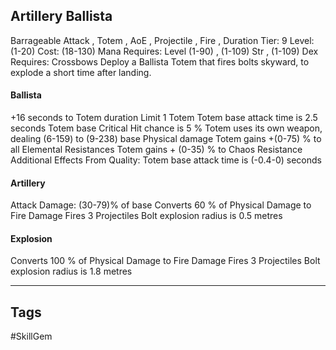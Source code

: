 ## Artillery Ballista
Barrageable
Attack , Totem , AoE , Projectile , Fire , Duration
Tier: 9
Level: (1-20)
Cost: (18-130) Mana
Requires: Level (1-90) , (1-109) Str , (1-109) Dex
Requires: Crossbows
Deploy a Ballista Totem that fires bolts skyward, to explode a short time after landing.
#### Ballista
+16 seconds to Totem duration
Limit 1 Totem
Totem base attack time is 2.5 seconds
Totem base Critical Hit chance is 5 %
Totem uses its own weapon, dealing (6-159) to (9-238) base Physical damage
Totem gains +(0-75) % to all Elemental Resistances
Totem gains + (0-35) % to Chaos Resistance
Additional Effects From Quality:
Totem base attack time is (-0.4-0) seconds
#### Artillery
Attack Damage: (30-79)% of base
Converts 60 % of Physical Damage to Fire Damage
Fires 3 Projectiles
Bolt explosion radius is 0.5 metres
#### Explosion
Converts 100 % of Physical Damage to Fire Damage
Fires 3 Projectiles
Bolt explosion radius is 1.8 metres

---
## Tags
#SkillGem
